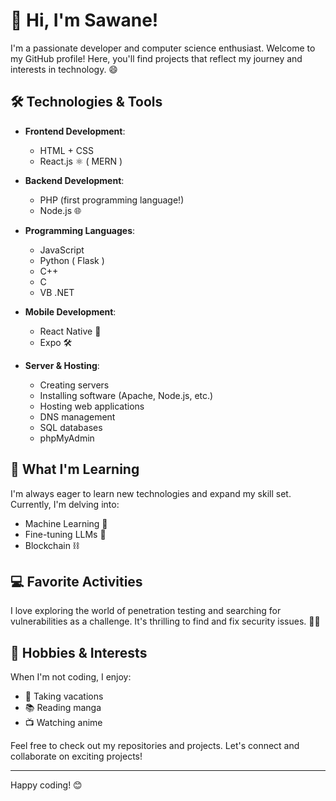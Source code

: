 # 👋 Hi, I'm Sawane!

I'm a passionate developer and computer science enthusiast. Welcome to my GitHub profile! Here, you'll find projects that reflect my journey and interests in technology. 😄

## 🛠️ Technologies & Tools

- **Frontend Development**: 
  - HTML + CSS
  - React.js ⚛️ ( MERN )

- **Backend Development**:
  - PHP (first programming language!) 
  - Node.js 🌐

- **Programming Languages**:
  - JavaScript 
  - Python ( Flask )
  - C++
  - C
  - VB .NET

- **Mobile Development**:
  - React Native 📱
  - Expo 🛠️

- **Server & Hosting**:
  - Creating servers
  - Installing software (Apache, Node.js, etc.)
  - Hosting web applications
  - DNS management
  - SQL databases
  - phpMyAdmin

## 🚀 What I'm Learning

I'm always eager to learn new technologies and expand my skill set. Currently, I'm delving into:

- Machine Learning 🤖
- Fine-tuning LLMs 🧠
- Blockchain ⛓️

## 💻 Favorite Activities

I love exploring the world of penetration testing and searching for vulnerabilities as a challenge. It's thrilling to find and fix security issues. 🕵️‍♀️

## 🌟 Hobbies & Interests

When I'm not coding, I enjoy:

- 🌴 Taking vacations
- 📚 Reading manga
- 📺 Watching anime

Feel free to check out my repositories and projects. Let's connect and collaborate on exciting projects!

---

Happy coding! 😊

<!--
**sawane8/sawane8** is a ✨ _special_ ✨ repository because its `README.md` (this file) appears on your GitHub profile.

Here are some ideas to get you started:

- 🔭 I’m currently working on ...
- 🌱 I’m currently learning ...
- 👯 I’m looking to collaborate on ...
- 🤔 I’m looking for help with ...
- 💬 Ask me about ...
- 📫 How to reach me: ...
- 😄 Pronouns: ...
- ⚡ Fun fact: ...
-->
